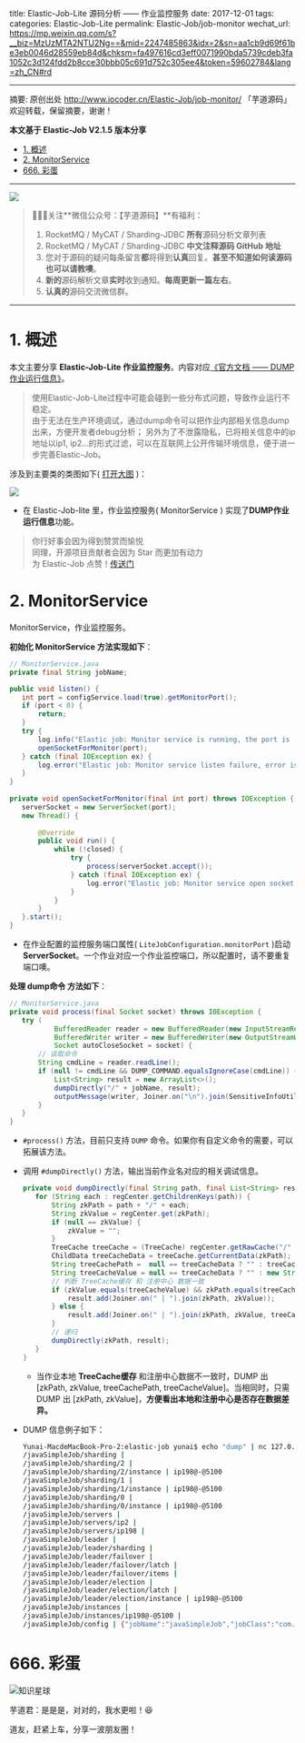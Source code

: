 title: Elastic-Job-Lite 源码分析 —— 作业监控服务
date: 2017-12-01
tags:
categories: Elastic-Job-Lite
permalink: Elastic-Job/job-monitor
wechat_url: https://mp.weixin.qq.com/s?__biz=MzUzMTA2NTU2Ng==&mid=2247485863&idx=2&sn=aa1cb9d69f61be3eb0046d28559eb84d&chksm=fa497616cd3eff0071990bda5739cdeb3fa1052c3d124fdd2b8cce30bbb05c691d752c305ee4&token=59602784&lang=zh_CN#rd

-------

摘要: 原创出处 http://www.iocoder.cn/Elastic-Job/job-monitor/ 「芋道源码」欢迎转载，保留摘要，谢谢！

**本文基于 Elastic-Job V2.1.5 版本分享**

- [1. 概述](http://www.iocoder.cn/Elastic-Job/job-monitor/)
- [2. MonitorService](http://www.iocoder.cn/Elastic-Job/job-monitor/)
- [666. 彩蛋](http://www.iocoder.cn/Elastic-Job/job-monitor/)

-------

![](http://www.iocoder.cn/images/common/wechat_mp_2018_05_18.jpg)

> 🙂🙂🙂关注**微信公众号：【芋道源码】**有福利：  
> 1. RocketMQ / MyCAT / Sharding-JDBC **所有**源码分析文章列表  
> 2. RocketMQ / MyCAT / Sharding-JDBC **中文注释源码 GitHub 地址**  
> 3. 您对于源码的疑问每条留言**都**将得到**认真**回复。**甚至不知道如何读源码也可以请教噢**。  
> 4. **新的**源码解析文章**实时**收到通知。**每周更新一篇左右**。  
> 5. **认真的**源码交流微信群。

-------

# 1. 概述

本文主要分享 **Elastic-Job-Lite 作业监控服务**。内容对应[《官方文档 —— DUMP作业运行信息》](http://dangdangdotcom.github.io/elastic-job/elastic-job-lite/02-guide/dump/)。

> 使用Elastic-Job-Lite过程中可能会碰到一些分布式问题，导致作业运行不稳定。  
由于无法在生产环境调试，通过dump命令可以把作业内部相关信息dump出来，方便开发者debug分析； 另外为了不泄露隐私，已将相关信息中的ip地址以ip1, ip2…的形式过滤，可以在互联网上公开传输环境信息，便于进一步完善Elastic-Job。

涉及到主要类的类图如下( [打开大图](http://www.iocoder.cn/images/Elastic-Job/2017_12_01/01.png) )：

![](http://www.iocoder.cn/images/Elastic-Job/2017_12_01/01.png)

* 在 Elastic-Job-lite 里，作业监控服务( MonitorService ) 实现了**DUMP作业运行信息**功能。

> 你行好事会因为得到赞赏而愉悦  
> 同理，开源项目贡献者会因为 Star 而更加有动力  
> 为 Elastic-Job 点赞！[传送门](https://github.com/dangdangdotcom/elastic-job/stargazers)

# 2. MonitorService

MonitorService，作业监控服务。

**初始化 MonitorService 方法实现如下**：

```Java
// MonitorService.java
private final String jobName;

public void listen() {
   int port = configService.load(true).getMonitorPort();
   if (port < 0) {
       return;
   }
   try {
       log.info("Elastic job: Monitor service is running, the port is '{}'", port);
       openSocketForMonitor(port);
   } catch (final IOException ex) {
       log.error("Elastic job: Monitor service listen failure, error is: ", ex);
   }
}
    
private void openSocketForMonitor(final int port) throws IOException {
   serverSocket = new ServerSocket(port);
   new Thread() {
       
       @Override
       public void run() {
           while (!closed) {
               try {
                   process(serverSocket.accept());
               } catch (final IOException ex) {
                   log.error("Elastic job: Monitor service open socket for monitor failure, error is: ", ex);
               }
           }
       }
   }.start();
}
```

* 在作业配置的监控服务端口属性( `LiteJobConfiguration.monitorPort` )启动 **ServerSocket**。一个作业对应一个作业监控端口，所以配置时，请不要重复端口噢。

**处理 dump命令 方法如下**：

```Java
// MonitorService.java
private void process(final Socket socket) throws IOException {
   try (
           BufferedReader reader = new BufferedReader(new InputStreamReader(socket.getInputStream()));
           BufferedWriter writer = new BufferedWriter(new OutputStreamWriter(socket.getOutputStream()));
           Socket autoCloseSocket = socket) {
       // 读取命令
       String cmdLine = reader.readLine();
       if (null != cmdLine && DUMP_COMMAND.equalsIgnoreCase(cmdLine)) { // DUMP
           List<String> result = new ArrayList<>();
           dumpDirectly("/" + jobName, result);
           outputMessage(writer, Joiner.on("\n").join(SensitiveInfoUtils.filterSensitiveIps(result)) + "\n");
       }
   }
}
```

* `#process()` 方法，目前只支持 `DUMP` 命令。如果你有自定义命令的需要，可以拓展该方法。
* 调用 `#dumpDirectly()` 方法，输出当前作业名对应的相关调试信息。

    ```Java
    private void dumpDirectly(final String path, final List<String> result) {
       for (String each : regCenter.getChildrenKeys(path)) {
           String zkPath = path + "/" + each;
           String zkValue = regCenter.get(zkPath);
           if (null == zkValue) {
               zkValue = "";
           }
           TreeCache treeCache = (TreeCache) regCenter.getRawCache("/" + jobName);
           ChildData treeCacheData = treeCache.getCurrentData(zkPath);
           String treeCachePath =  null == treeCacheData ? "" : treeCacheData.getPath();
           String treeCacheValue = null == treeCacheData ? "" : new String(treeCacheData.getData());
           // 判断 TreeCache缓存 和 注册中心 数据一致
           if (zkValue.equals(treeCacheValue) && zkPath.equals(treeCachePath)) {
               result.add(Joiner.on(" | ").join(zkPath, zkValue));
           } else {
               result.add(Joiner.on(" | ").join(zkPath, zkValue, treeCachePath, treeCacheValue));
           }
           // 递归
           dumpDirectly(zkPath, result);
       }
    }
    ```
    * 当作业本地 **TreeCache缓存** 和注册中心数据不一致时，DUMP 出 [zkPath, zkValue, treeCachePath, treeCacheValue]。当相同时，只需 DUMP 出 [zkPath, zkValue]，**方便看出本地和注册中心是否存在数据差异。**

* DUMP 信息例子如下：

    ```BASH
    Yunai-MacdeMacBook-Pro-2:elastic-job yunai$ echo "dump" | nc 127.0.0.1 10024
    /javaSimpleJob/sharding | 
    /javaSimpleJob/sharding/2 | 
    /javaSimpleJob/sharding/2/instance | ip198@-@5100
    /javaSimpleJob/sharding/1 | 
    /javaSimpleJob/sharding/1/instance | ip198@-@5100
    /javaSimpleJob/sharding/0 | 
    /javaSimpleJob/sharding/0/instance | ip198@-@5100
    /javaSimpleJob/servers | 
    /javaSimpleJob/servers/ip2 | 
    /javaSimpleJob/servers/ip198 | 
    /javaSimpleJob/leader | 
    /javaSimpleJob/leader/sharding | 
    /javaSimpleJob/leader/failover | 
    /javaSimpleJob/leader/failover/latch | 
    /javaSimpleJob/leader/failover/items | 
    /javaSimpleJob/leader/election | 
    /javaSimpleJob/leader/election/latch | 
    /javaSimpleJob/leader/election/instance | ip198@-@5100
    /javaSimpleJob/instances | 
    /javaSimpleJob/instances/ip198@-@5100 | 
    /javaSimpleJob/config | {"jobName":"javaSimpleJob","jobClass":"com.dangdang.ddframe.job.example.job.simple.JavaSimpleJob","jobType":"SIMPLE","cron":"0 0/2 * * * ?","shardingTotalCount":3,"shardingItemParameters":"0\u003dBeijing,1\u003dShanghai,2\u003dGuangzhou","jobParameter":"","failover":true,"misfire":true,"description":"","jobProperties":{"job_exception_handler":"com.dangdang.ddframe.job.executor.handler.impl.DefaultJobExceptionHandler","executor_service_handler":"com.dangdang.ddframe.job.executor.handler.impl.DefaultExecutorServiceHandler"},"monitorExecution":false,"maxTimeDiffSeconds":-1,"monitorPort":10024,"jobShardingStrategyClass":"com.dangdang.ddframe.job.lite.api.strategy.impl.OdevitySortByNameJobShardingStrategy","reconcileIntervalMinutes":10,"disabled":false,"overwrite":true}
    ```

# 666. 彩蛋

![知识星球](http://www.iocoder.cn/images/Architecture/2017_12_29/01.png)

芋道君：是是是，对对的，我水更啦！😆

道友，赶紧上车，分享一波朋友圈！


